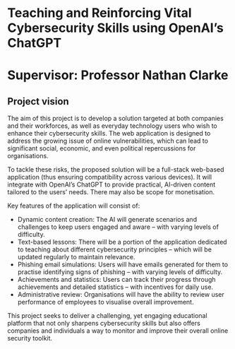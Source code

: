 # Teaching and Reinforcing Vital Cybersecurity Skills using OpenAI’s ChatGPT

# Supervisor: Professor Nathan Clarke

## Project vision
The aim of this project is to develop a solution targeted at both companies and their workforces, as well as everyday technology users who wish to enhance their cybersecurity skills. The web application is designed to address the growing issue of online vulnerabilities, which can lead to significant social, economic, and even political repercussions for organisations.
 
To tackle these risks, the proposed solution will be a full-stack web-based application (thus ensuring compatibility across various devices). It will integrate with OpenAI’s ChatGPT to provide practical, AI-driven content tailored to the users’ needs. There may also be scope for monetisation.
 
Key features of the application will consist of:
 
- Dynamic content creation: The AI will generate scenarios and challenges to keep users engaged and aware – with varying levels of difficulty.
- Text-based lessons: There will be a portion of the application dedicated to teaching about different cybersecurity principles – which will be updated regularly to maintain relevance.
- Phishing email simulations: Users will have emails generated for them to practise identifying signs of phishing – with varying levels of difficulty.
- Achievements and statistics: Users can track their progress through achievements and detailed statistics – with incentives for daily use.
- Administrative review: Organisations will have the ability to review user performance of employees to visualise overall improvement.
 
This project seeks to deliver a challenging, yet engaging educational platform that not only sharpens cybersecurity skills but also offers companies and individuals a way to monitor and improve their overall online security toolkit.
